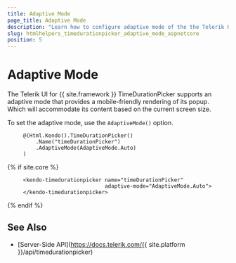 ```yaml
---
title: Adaptive Mode
page_title: Adaptive Mode
description: "Learn how to configure adaptive mode of the the Telerik UI TimeDurationPicker component for {{ site.framework }}."
slug: htmlhelpers_timedurationpicker_adaptive_mode_aspnetcore
position: 5
---
```


# Adaptive Mode

The Telerik UI for {{ site.framework }} TimeDurationPicker supports an adaptive mode that provides a mobile-friendly rendering of its popup. Which will accommodate its content based on the current screen size.

To set the adaptive mode, use the `AdaptiveMode()` option.

```HtmlHelper
     @(Html.Kendo().TimeDurationPicker()
		 .Name("timeDurationPicker")
         .AdaptiveMode(AdaptiveMode.Auto)
     )
```
{% if site.core %}
```TagHelper
     <kendo-timedurationpicker name="timeDurationPicker"
                               adaptive-mode="AdaptiveMode.Auto">
     </kendo-timedurationpicker>
```
{% endif %}

## See Also

* [Server-Side API](https://docs.telerik.com/{{ site.platform }}/api/timedurationpicker)
